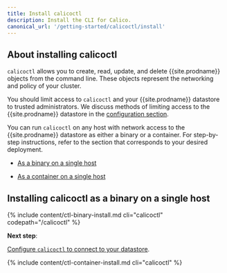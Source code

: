 ```yaml
---
title: Install calicoctl
description: Install the CLI for Calico.
canonical_url: '/getting-started/calicoctl/install'
---
```


## About installing calicoctl

`calicoctl` allows you to create, read, update, and delete {{site.prodname}} objects
from the command line. These objects represent the networking and policy
of your cluster.

You should limit access to `calicoctl` and your {{site.prodname}} datastore to
trusted administrators. We discuss methods of limiting access to the
{{site.prodname}} datastore in the [configuration section](configure).

You can run `calicoctl` on any host with network access to the
{{site.prodname}} datastore as either a binary or a container.
For step-by-step instructions, refer to the section that
corresponds to your desired deployment.

- [As a binary on a single host](#installing-calicoctl-as-a-binary-on-a-single-host)

- [As a container on a single host](#installing-calicoctl-as-a-container-on-a-single-host)

## Installing calicoctl as a binary on a single host

{% include content/ctl-binary-install.md cli="calicoctl" codepath="/calicoctl" %}

**Next step**:

[Configure `calicoctl` to connect to your datastore](configure).

{% include content/ctl-container-install.md cli="calicoctl" %}
